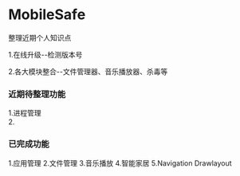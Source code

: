 # MobileSafe
整理近期个人知识点

1.在线升级--检测版本号

2.各大模块整合--文件管理器、音乐播放器、杀毒等

### 近期待整理功能

1.进程管理	
2.

### 已完成功能

1.应用管理
2.文件管理
3.音乐播放
4.智能家居
5.Navigation Drawlayout

